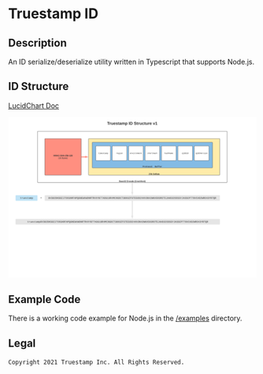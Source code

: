 # Truestamp ID

## Description

An ID serialize/deserialize utility written in Typescript that supports Node.js.

## ID Structure

[LucidChart Doc](https://lucid.app/lucidchart/21ef4544-fa8e-4135-9657-40723a4bb293/edit?beaconFlowId=C1212F7C3FA80B71&page=0_0#)

![Truestamp ID Structure](docs/truestamp-id-structure.png "Truestamp ID Structure")

## Example Code

There is a working code example for Node.js in the [/examples](/examples) directory.

## Legal

```txt
Copyright 2021 Truestamp Inc. All Rights Reserved.
```
